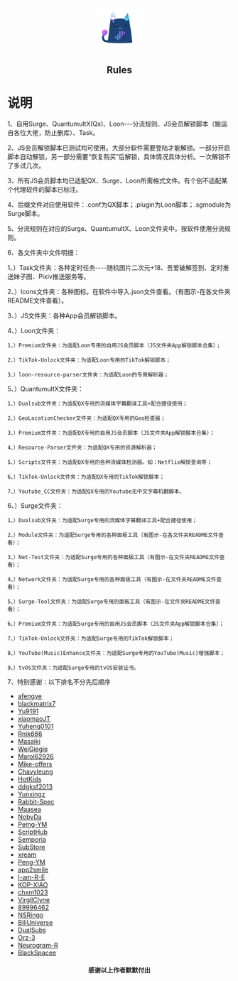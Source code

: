 <div align="center">
<img width="100" src="https://raw.githubusercontent.com/BOBOLAOSHIV587/QX-Rules/refs/heads/main/sticker.webp">
<h2 align="center">Rules<h2>
</div>

# 说明

1、自用Surge、QuantumultX(Qx)、Loon---分流规则、JS会员解锁脚本（搬运自各位大佬，防止删库）、Task。

2、JS会员解锁脚本已测试均可使用。大部分软件需要登陆才能解锁。一部分开启脚本自动解锁，另一部分需要“恢复购买”后解锁，具体情况具体分析。一次解锁不了多试几次。

3、所有JS会员脚本均已适配QX、Surge、Loon所需格式文件。有个别不适配某个代理软件的脚本已标注。

4、后缀文件对应使用软件：.conf为QX脚本；.plugin为Loon脚本；.sgmodule为Surge脚本。

5、分流规则在对应的Surge、QuantumultX、Loon文件夹中。按软件使用分流规则。

6、各文件夹中文件明细：

  1、）Task文件夹：各种定时任务----随机图片二次元+18、吾爱破解签到、定时推送妹子图、Pixiv推送服务等。

  2、）Icons文件夹：各种图标。在软件中导入.json文件查看。（有图示-在各文件夹README文件查看）。

  3、）JS文件夹：各种App会员解锁脚本。

  4、）Loon文件夹：

    1、）Premium文件夹：为适配Loon专用的自用JS会员脚本（JS文件夹App解锁脚本合集）；

    2、）TikTok-Unlock文件夹：为适配Loon专用的TikTok解锁脚本；

    3、）loon-resource-parser文件夹：为适配Loon的专用解析器；

  5、）QuantumultX文件夹：

    1、）Dualsub文件夹：为适配QX专用的流媒体字幕翻译工具+配合捷径使用；

    2、）GeoLocationChecker文件夹：为适配QX专用的Geo检查器；

    3、）Premium文件夹：为适配QX专用的自用JS会员脚本（JS文件夹App解锁脚本合集）；

    4、）Resource-Parser文件夹：为适配QX专用的资源解析器；

    5、）Scripts文件夹：为适配QX专用的各种流媒体检测器。如：Netflix解锁查询等；

    6、）TikTok-Unlock文件夹：为适配QX专用的TikTok解锁脚本；

    7、）Youtube_CC文件夹：为适配QX专用的Youtube无中文字幕机翻脚本。

  6、）Surge文件夹：

    1、）Dualsub文件夹：为适配Surge专用的流媒体字幕翻译工具+配合捷径使用；

    2、）Module文件夹：为适配Surge专用的各种面板工具（有图示-在各文件夹README文件查看）；

    3、）Net-Test文件夹：为适配Surge专用的各种面板工具（有图示-在文件夹README文件查看）；

    4、）Network文件夹：为适配Surge专用的各种面板工具（有图示-在文件夹README文件查看）；

    5、）Surge-Tool文件夹：为适配Surge专用的面板工具（有图示-在文件夹README文件查看）；

    6、）Premium文件夹：为适配Surge专用的自用JS会员脚本（JS文件夹App解锁脚本合集）；

    7、）TikTok-Unlock文件夹：为适配Surge专用的TikTok解锁脚本；

    8、）YouTube(Music)Enhance文件夹：为适配Surge专用的YouTube(Music)增强脚本；

    9、）tvOS文件夹：为适配Surge专用的tvOS安装证书。

7、特别感谢：以下排名不分先后顺序
 * [afengye](https://github.com/afengye)
 * [blackmatrix7](https://github.com/blackmatrix7)
 * [Yu9191](https://github.com/Yu9191)
 * [xiaomaoJT](https://github.com/xiaomaoJT)
 * [Yuheng0101](https://github.com/Yuheng0101)
 * [Rnik666](https://github.com/Rnik666) 
 * [Masaiki](https://github.com/Masaiki)
 * [WeiGiegie](https://github.com/WeiGiegie)
 * [Marol62926](https://github.com/Marol62926)
 * [Mike-offers](https://github.com/Mike-offers)
 * [Chavyleung](https://github.com/chavyleung)
 * [HotKids](https://github.com/HotKids)
 * [ddgksf2013](https://github.com/ddgksf2013)
 * [Yunxingz](https://github.com/Yunxingz)
 * [Rabbit-Spec](https://gitlab.com/Rabbit-Spec)
 * [Maasea](https://github.com/Maasea)
 * [NobyDa](https://github.com/NobyDa)
 * [Pemg-YM](https://github.com/Peng-YM)
 * [ScriptHub](https://github.com/Script-Hub-Org)
 * [Semporia](https://github.com/Semporia)
 * [SubStore](https://github.com/sub-store-org)
 * [xream](https://github.com/xream)
 * [Peng-YM](https://github.com/Peng-YM)
 * [app2smile](https://github.com/app2smile)
 * [I-am-R-E](https://github.com/I-am-R-E)
 * [KOP-XIAO](https://github.com/KOP-XIAO)
 * [chxm1023](https://github.com/chxm1023)
 * [VirgilClyne](https://github.com/VirgilClyne)
 * [89996462](https://github.com/89996462)
 * [NSRingo](https://github.com/NSRingo)
 * [BiliUniverse](https://github.com/BiliUniverse)
 * [DualSubs](https://github.com/DualSubs)
 * [Orz-3](https://github.com/Orz-3)
 * [Neurogram-R](https://github.com/Neurogram-R)
 * [BlackSpacee](https://github.com/BlackSpacee)

<h4 align="center">感谢以上作者默默付出</h4>
